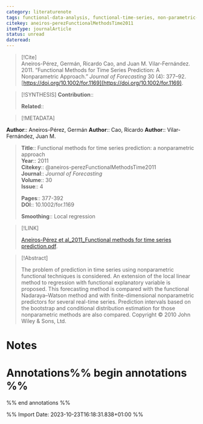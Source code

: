 ```yaml
---
category: literaturenote
tags: functional-data-analysis, functional-time-series, non-parametric-statistics
citekey: aneiros-perezFunctionalMethodsTime2011
itemType: journalArticle
status: unread  
dateread:  
---
```


> [!Cite]  
> Aneiros-Pérez, Germán, Ricardo Cao, and Juan M. Vilar-Fernández. 2011. “Functional Methods for Time Series Prediction: A Nonparametric Approach.” _Journal of Forecasting_ 30 (4): 377–92. [https://doi.org/10.1002/for.1169](https://doi.org/10.1002/for.1169).

> [!SYNTHESIS] 
>**Contribution**::
>
>**Related**:: 
>

> [!METADATA]  
>
**Author**:: Aneiros-Pérez, Germán
**Author**:: Cao, Ricardo
**Author**:: Vilar-Fernández, Juan M.<br>
> **Title**:: Functional methods for time series prediction: a nonparametric approach    
> **Year**:: 2011     
> **Citekey**:: @aneiros-perezFunctionalMethodsTime2011    
>**Journal**:: *Journal of Forecasting*    
>**Volume**:: 30    
>**Issue**:: 4     
>    
>    
>     
> **Pages**:: 377-392    
>**DOI**:: 10.1002/for.1169    
>
> **Smoothing**:: Local regression
>

> [!LINK] 
>
> [Aneiros-Pérez et al_2011_Functional methods for time series prediction.pdf](file:///Users/steven/Library/CloudStorage/GoogleDrive-steven.golovkine@ul.ie/My%20Drive/bibliography/Journal%20of%20Forecasting/2011/Aneiros-Pérez%20et%20al_2011_Functional%20methods%20for%20time%20series%20prediction.pdf).

>[!Abstract]
>
>The problem of prediction in time series using nonparametric functional techniques is considered. An extension of the local linear method to regression with functional explanatory variable is proposed. This forecasting method is compared with the functional Nadaraya–Watson method and with finite-dimensional nonparametric predictors for several real-time series. Prediction intervals based on the bootstrap and conditional distribution estimation for those nonparametric methods are also compared. Copyright © 2010 John Wiley & Sons, Ltd.
>>


# Notes<br>
# Annotations%% begin annotations %%  
 
  
%% end annotations %%

%% Import Date: 2023-10-23T16:18:31.838+01:00 %%

